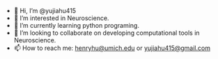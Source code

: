 - 👋 Hi, I’m @yujiahu415
- 👀 I’m interested in Neuroscience.
- 🌱 I’m currently learning python programing.
- 💞️ I’m looking to collaborate on developing computational tools in Neuroscience.
- 📫 How to reach me: henryhu@umich.edu or yujiahu415@gmail.com

<!---
yujiahu415/yujiahu415 is a ✨ special ✨ repository because its `README.md` (this file) appears on your GitHub profile.
You can click the Preview link to take a look at your changes.
--->
